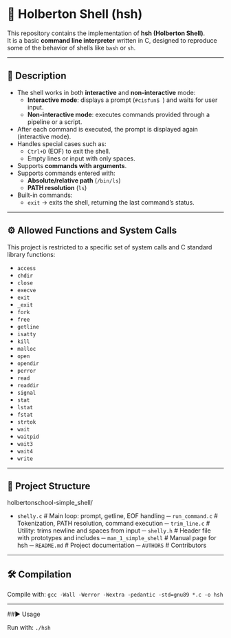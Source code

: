# 🐚 Holberton Shell (hsh)

This repository contains the implementation of **hsh (Holberton Shell)**.  
It is a basic **command line interpreter** written in C, designed to reproduce some of the behavior of shells like `bash` or `sh`.

---

## 📖 Description

- The shell works in both **interactive** and **non-interactive** mode:
  - **Interactive mode**: displays a prompt (`#cisfun$ `) and waits for user input.  
  - **Non-interactive mode**: executes commands provided through a pipeline or a script.
- After each command is executed, the prompt is displayed again (interactive mode).
- Handles special cases such as:
  - `Ctrl+D` (EOF) to exit the shell.
  - Empty lines or input with only spaces.
- Supports **commands with arguments**.
- Supports commands entered with:
  - **Absolute/relative path** (`/bin/ls`)
  - **PATH resolution** (`ls`)
- Built-in commands:
  - `exit` → exits the shell, returning the last command’s status.

---

## ⚙️ Allowed Functions and System Calls

This project is restricted to a specific set of system calls and C standard library functions:

- `access`
- `chdir`
- `close`
- `execve`
- `exit`
- `_exit`  
- `fork`
- `free`
- `getline`
- `isatty`
- `kill`
- `malloc`  
- `open`
- `opendir`
- `perror`
- `read`
- `readdir`
- `signal`  
- `stat`
- `lstat`
- `fstat`
- `strtok`
- `wait`
- `waitpid`
- `wait3`
- `wait4`
- `write`

---

## 📂 Project Structure

holbertonschool-simple_shell/

- `shelly.c` # Main loop: prompt, getline, EOF handling
─ `run_command.c` # Tokenization, PATH resolution, command execution
─ `trim_line.c` # Utility: trims newline and spaces from input
─ `shelly.h` # Header file with prototypes and includes
─ `man_1_simple_shell` # Manual page for hsh
─ `README.md` # Project documentation
─ `AUTHORS` # Contributors

---

## 🛠️ Compilation

Compile with:
`gcc -Wall -Werror -Wextra -pedantic -std=gnu89 *.c -o hsh`

---

##▶️ Usage

Run with:
`./hsh`
